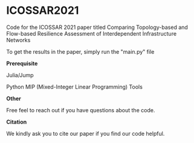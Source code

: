 # ICOSSAR2021
Code for the ICOSSAR 2021 paper titled Comparing Topology-based and Flow-based Resilience Assessment of Interdependent Infrastructure Networks

To get the results in the paper, simply run the "main.py" file

**Prerequisite**

Julia/Jump

Python MIP (Mixed-Integer Linear Programming) Tools


**Other**

Free feel to reach out if you have questions about the code.

**Citation**

We kindly ask you to cite our paper if you find our code helpful. 

